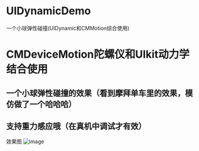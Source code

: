 # UIDynamicDemo
一个小球弹性碰撞(UIDynamic和CMMotion综合使用)

# CMDeviceMotion陀螺仪和UIkit动力学结合使用
## 一个小球弹性碰撞的效果（看到摩拜单车里的效果，模仿做了一个哈哈哈）
## 支持重力感应哦（在真机中调试才有效）

效果图
![image](https://github.com/LeeYouth/UIDynamicDemo/blob/master/LYDynamicDemo/headIcon/introduce-2.gif)
